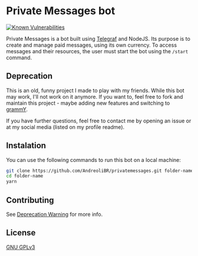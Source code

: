 # Private Messages bot

[![Known Vulnerabilities](https://snyk.io/test/github/AndreoliBR/privatemessages/badge.svg)](https://snyk.io/test/github/AndreoliBR/privatemessages)

Private Messages is a bot built using [Telegraf](https://github.com/telegraf/telegraf) and NodeJS. Its purpose is to create and manage paid messages, using its own currency. To access messages and their resources, the user must start the bot using the `/start` command.

## Deprecation

This is an old, funny project I made to play with my friends. While this bot may work, I'll not work on it anymore. If you want to, feel free to fork and maintain this project - maybe adding new features and switching to [grammY](https://github.com/grammyjs/grammY).

If you have further questions, feel free to contact me by opening an issue or at my social media (listed on my profile readme).

## Instalation

You can use the following commands to run this bot on a local machine:

```bash
git clone https://github.com/AndreoliBR/privatemessages.git folder-name
cd folder-name
yarn
```

## Contributing

See [Deprecation Warning](#deprecation) for more info.

## License

[GNU GPLv3](https://choosealicense.com/licenses/gpl-3.0/)
